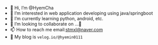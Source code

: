 - 👋 Hi, I’m @HyemCha
- 👀 I’m interested in web application developing using java/springboot
- 🌱 I’m currently learning python, android, etc.
- 💞️ I’m looking to collaborate on ...👾
- 📫 How to reach me email:stmxl@naver.com
- 📝 My blog is ```velog.io/@hyemin0111```

<!---
HyemCha/HyemCha is a ✨ special ✨ repository because its `README.md` (this file) appears on your GitHub profile.
You can click the Preview link to take a look at your changes.
--->
